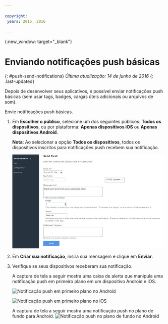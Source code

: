 ```yaml
---

copyright:
 years: 2015, 2016

---
```


{:new_window: target="_blank"}
# Enviando notificações push básicas
{: #push-send-notifications}
*Última atualização: 14 de junho de 2016*
{: .last-updated}

Depois de desenvolver seus aplicativos, é possível enviar notificações push básicas (sem usar tags, badges, cargas úteis adicionais ou arquivos de som).


Envie notificações push básicas.

1. Em **Escolher o público**,
selecione um dos seguintes públicos:
      **Todos os dispositivos**, ou por
plataforma: **Apenas dispositivos iOS**
ou
      **Apenas dispositivos Android**.


	**Nota**: Ao selecionar a opção **Todos os dispositivos**, todos os
dispositivos inscritos para notificações push recebem sua notificação.

	![Tela Notificações](images/tag_notification.jpg)

2. Em **Criar sua notificação**, insira sua mensagem e clique
em **Enviar**.
3. Verifique se seus dispositivos receberam sua notificação.

	A captura de tela a seguir mostra uma caixa de alerta que manipula uma notificação push em primeiro plano em um dispositivo Android e iOS.

	![Notificação push em primeiro plano no Android](images/Android_Screenshot.jpg)

	![Notificação push em primeiro plano no iOS](images/iOS_Screenshot.jpg)

	A captura de tela a seguir mostra uma notificação push no plano de fundo para Android.
	![Notificação push no plano de fundo no Android](images/background.jpg)
